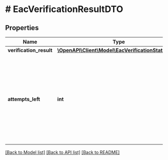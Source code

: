 # # EacVerificationResultDTO

## Properties

Name | Type | Description | Notes
------------ | ------------- | ------------- | -------------
**verification_result** | [**\OpenAPI\Client\Model\EacVerificationStatusType**](EacVerificationStatusType.md) |  | [optional]
**attempts_left** | **int** | Количество оставшихся попыток проверки кода.  Возвращается, если магазин отправил некорректный код.  Когда все попытки будут исчерпаны, код обновится. | [optional]

[[Back to Model list]](../../README.md#models) [[Back to API list]](../../README.md#endpoints) [[Back to README]](../../README.md)
